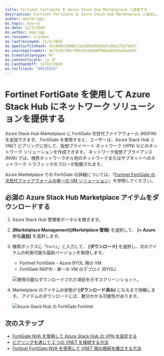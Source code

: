 ```yaml
---
title: Fortinet FortiGate を Azure Stack Hub Marketplace に追加する
description: Fortinet FortiGate を Azure Stack Hub Marketplace に追加し、ユーザーがネットワーク ソリューションを作成できるようにする方法について説明します。
author: mattbriggs
ms.topic: how-to
ms.date: 12/2/2020
ms.author: mabrigg
ms.reviewer: sijuman
ms.lastreviewed: 12/2/2020
ms.openlocfilehash: fec899c2040b71ad10be95d18dfc56a17d1fe617
ms.sourcegitcommit: 9ef2cdc748cf00cd3c8de90705ea0542e29ada97
ms.translationtype: HT
ms.contentlocale: ja-JP
ms.lasthandoff: 12/02/2020
ms.locfileid: "96525525"
---
```

# <a name="offer-a-network-solution-in-azure-stack-hub-with-fortinet-fortigate"></a>Fortinet FortiGate を使用して Azure Stack Hub にネットワーク ソリューションを提供する

Azure Stack Hub Marketplace に FortiGate 次世代ファイアウォール (NGFW) を追加できます。 FortiGate を使用すると、ユーザーは、Azure Stack Hub と VNET ピアリングに対して、仮想プライベート ネットワーク (VPN) などのネットワーク ソリューションを作成できます。 ネットワーク仮想アプライアンス (NVA) では、境界ネットワークから他のネットワークまたはサブネットへのネットワーク トラフィックのフローが制御されます。

Azure Marketplace での FortiGate の詳細については、「[Fortinet FortiGate の次世代ファイアウォールの単一の VM ソリューション](https://azuremarketplace.microsoft.com/marketplace/apps/fortinet.fortinet-FortiGate-singlevm)」を参照してください。

## <a name="download-the-required-azure-stack-hub-marketplace-items"></a>必須の Azure Stack Hub Marketplace アイテムをダウンロードする

1. Azure Stack Hub 管理者ポータルを開きます。

2. **[Marketplace Management]\(Marketplace 管理\)** を選択して、 **[+ Azure から追加]** を選択します。

3. 検索ボックスに「`Forti`」と入力して、 **[ダウンロード]** を選択し、次のアイテムの利用可能な最新バージョンを取得します。
    - Fortinet FortiGate - Azure BYOL 用の VM
    - FortiGate NGFW - 単一の VM のデプロイ (BYOL)

    ![使用可能なダウンロードされた項目を示すスクリーンショット。](./media/azure-stack-network-solutions-enable/azure-stack-marketplace-FortiGate-fortinet.png)

4. Marketplace のアイテムの状態が **[ダウンロード済み]** になるまで待機します。 アイテムのダウンロードには、数分かかる可能性があります。

    ![Azure Stack Hub の FortiGate Fortinet](./media/azure-stack-network-solutions-enable/image4.png)

## <a name="next-steps"></a>次のステップ

- [FortiGate NVA を使用して Azure Stack Hub の VPN を設定する](../user/azure-stack-network-howto-vnet-to-onprem.md)  
- [ピアリングを通じて 2 つの VNET を接続する方法](../user/azure-stack-network-howto-vnet-to-vnet.md)  
- [Fortinet FortiGate NVA を使用して VNET 間の接続を確立する方法](../user/azure-stack-network-howto-vnet-to-vnet-stacks.md)  
